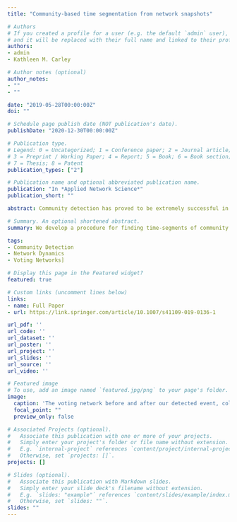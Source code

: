 ```yaml
---
title: "Community-based time segmentation from network snapshots"

# Authors
# If you created a profile for a user (e.g. the default `admin` user), write the username (folder name) here 
# and it will be replaced with their full name and linked to their profile.
authors:
- admin
- Kathleen M. Carley

# Author notes (optional)
author_notes:
- ""
- ""

date: "2019-05-28T00:00:00Z"
doi: ""

# Schedule page publish date (NOT publication's date).
publishDate: "2020-12-30T00:00:00Z"

# Publication type.
# Legend: 0 = Uncategorized; 1 = Conference paper; 2 = Journal article;
# 3 = Preprint / Working Paper; 4 = Report; 5 = Book; 6 = Book section;
# 7 = Thesis; 8 = Patent
publication_types: ["2"]

# Publication name and optional abbreviated publication name.
publication: "In *Applied Network Science*"
publication_short: ""

abstract: Community detection has proved to be extremely successful in a variety of domains. However, most of the algorithms used in practice assume networks are unchanging in time. This assumption is violated for many datasets, resulting in incorrect or misleading communities. Many different algorithms to rectify this problem have been proposed. Most of them, however, focus on community evolution rather than abrupt changes. The problem of change detection is easier than that of community evolution, and is often sufficient. Here, we propose an algorithm for determining community-based change points from network snapshots. Networks can then be aggregated between change points, and analyzed without violating assumptions. There are three network types that we have defined our algorithm for, each having a case study: static nodesets, semi-static nodesets, and dynamic nodesets. The case studies for these network types are: the Ukrainian Legislature, the Enron email network, and Twitter data from Ukraine. We empirically verify our algorithm in each case study, and compare results to two popular alternatives: Generalized Louvain and GraphScope. We show the impracticality of Generalized Louvain and that our method is less sensitive than GraphScope. Lastly, we use our first two case studies to determine optimal parameters for an anomaly-detection-based streaming method. We then demonstrate that the streaming method was capable of determining events both from data collection errors and from internal network disruptions.

# Summary. An optional shortened abstract.
summary: We develop a procedure for finding time-segments of community stability in dynamic networks. This also functions as a community-based event detector. Applying this to the legislative voting network in Ukraine's 8th convocation, we identify the Euromaidan Revolution as a major event, and show that the network structure is vastly different before and after.

tags:
- Community Detection
- Network Dynamics
- Voting Networks]

# Display this page in the Featured widget?
featured: true

# Custom links (uncomment lines below)
links:
- name: Full Paper
- url: https://link.springer.com/article/10.1007/s41109-019-0136-1

url_pdf: ''
url_code: ''
url_dataset: ''
url_poster: ''
url_project: ''
url_slides: ''
url_source: ''
url_video: ''

# Featured image
# To use, add an image named `featured.jpg/png` to your page's folder. 
image:
  caption: 'The voting network before and after our detected event, colored by Louvain grouping.'
  focal_point: ""
  preview_only: false

# Associated Projects (optional).
#   Associate this publication with one or more of your projects.
#   Simply enter your project's folder or file name without extension.
#   E.g. `internal-project` references `content/project/internal-project/index.md`.
#   Otherwise, set `projects: []`.
projects: []

# Slides (optional).
#   Associate this publication with Markdown slides.
#   Simply enter your slide deck's filename without extension.
#   E.g. `slides: "example"` references `content/slides/example/index.md`.
#   Otherwise, set `slides: ""`.
slides: ""
---
```


